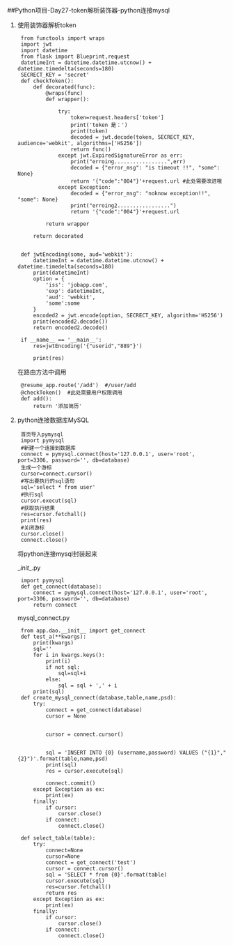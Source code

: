 ##Python项目-Day27-token解析装饰器-python连接mysql
1. 使用装饰器解析token


		from functools import wraps
		import jwt
		import datetime
		from flask import Blueprint,request
		datetimeInt = datetime.datetime.utcnow() + datetime.timedelta(seconds=180)
		SECRECT_KEY = 'secret'
		def checkToken():
		    def decorated(func):
		        @wraps(func)
		        def wrapper():
		            
		            try:
		                token=request.headers['token']
		                print('token 是：')
		                print(token)
		                decoded = jwt.decode(token, SECRECT_KEY, audience='webkit', algorithms=['HS256'])
		                return func()
		            except jwt.ExpiredSignatureError as err:
		                print("erroing.................",err)
		                decoded = {"error_msg": "is timeout !!", "some": None}
		                return '{"code":"004"}'+request.url #此处需要改进哦
		            except Exception:
		                decoded = {"error_msg": "noknow exception!!", "some": None}
		                print("erroing2.................")
		                return '{"code":"004"}'+request.url
		
		        return wrapper
		
		    return decorated
		
		
		def jwtEncoding(some, aud='webkit'):
		    datetimeInt = datetime.datetime.utcnow() + datetime.timedelta(seconds=180)
		    print(datetimeInt)
		    option = {
		        'iss': 'jobapp.com',
		        'exp': datetimeInt,
		        'aud': 'webkit',
		        'some':some
		    }
		    encoded2 = jwt.encode(option, SECRECT_KEY, algorithm='HS256')
		    print(encoded2.decode())
		    return encoded2.decode()
		
		if __name__ == '__main__':
		    res=jwtEncoding('{"userid","889"}')
		
		    print(res)
		
	在路由方法中调用
	
		@resume_app.route('/add')  #/user/add
		@checkToken()  #此处需要用户权限调用
		def add():
		    return '添加简历'

2. python连接数据库MySQL


		首页导入pymysql
		import pymysql
		#新建一个连接到数据库
		connect = pymysql.connect(host='127.0.0.1', user='root', port=3306, password='', db=database)
		生成一个游标
		cursor=connect.cursor()
		#写出要执行的sql语句
		sql='select * from user'
		#执行sql
		cursor.execut(sql)
		#获取执行结果
		res=cursor.fetchall()
		print(res)
		#关闭游标
		cursor.close()
		connect.close()


	将python连接mysql封装起来

	\__init__.py
		
		import pymysql
		def get_connect(database):
		    connect = pymysql.connect(host='127.0.0.1', user='root', port=3306, password='', db=database)
		    return connect



	mysql_connect.py

		from app.dao.__init__ import get_connect
		def test_a(**kwargs):
		    print(kwargs)
		    sql=''
		    for i in kwargs.keys():
		        print(i)
		        if not sql:
		            sql=sql+i
		        else:
		            sql = sql + ',' + i
		    print(sql)
		def create_mysql_connect(database,table,name,psd):
		    try:
		        connect = get_connect(database)
		        cursor = None
		
		
		        cursor = connect.cursor()
		
		
		        sql = 'INSERT INTO {0} (username,password) VALUES ("{1}","{2}")'.format(table,name,psd)
		        print(sql)
		        res = cursor.execute(sql)
		
		        connect.commit()
		    except Exception as ex:
		        print(ex)
		    finally:
		        if cursor:
		            cursor.close()
		        if connect:
		            connect.close()
		
		def select_table(table):
		    try:
		        connect=None
		        cursor=None
		        connect = get_connect('test')
		        cursor = connect.cursor()
		        sql = 'SELECT * from {0}'.format(table)
		        cursor.execute(sql)
		        res=cursor.fetchall()
		        return res
		    except Exception as ex:
		        print(ex)
		    finally:
		        if cursor:
		            cursor.close()
		        if connect:
		            connect.close()

